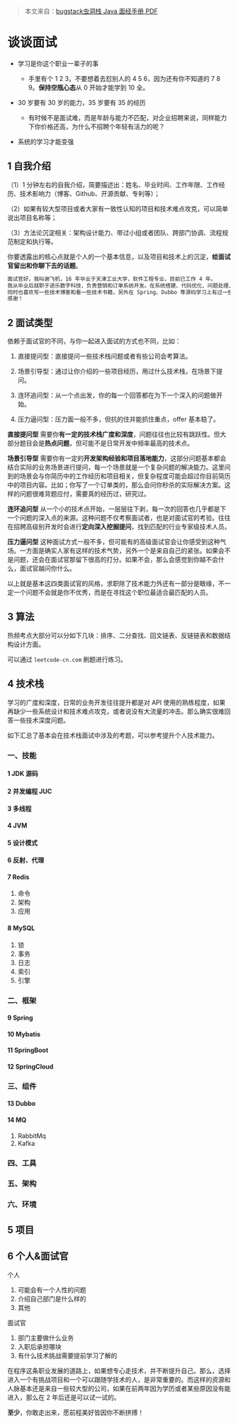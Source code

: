 

> 本文来自：[bugstack虫洞栈 Java 面经手册 PDF](https://bugstack.cn/md/other/guide-to-reading.html#_1-java-%E9%9D%A2%E7%BB%8F%E6%89%8B%E5%86%8C)





# 谈谈面试

- 学习是你这个职业一辈子的事
  - 手里有个 1 2 3，不要想着去怼别人的 4 5 6，因为还有你不知道的 7 8 9。**保持空瓶心态**从 0 开始才能学到 10 全。

- 30 岁要有 30 岁的能力，35 岁要有 35 的经历
  - 有时候不是面试难，而是年龄与能力不匹配，对企业招聘来说，同样能力下你价格还高，为什么不招聘个年轻有活力的呢？
- 系统的学习才能变强



## 1 自我介绍

（1）1 分钟左右的自我介绍，简要描述出：姓名、毕业时间、工作年限、工作经历、技术影响力（博客、Github、开源贡献、专利等）；

（2）如果有较大型项目或者大家有一致性认知的项目和技术难点攻克，可以简单说出项目名称等；

（3）方法论沉淀相关：架构设计能力、带过小组或者团队、跨部门协调、流程规范制定和执行等。

你要透露出的核心点就是个人的一个基本信息，以及项目和技术上的沉淀，**给面试官留出和你聊下去的话题**。

```bash
面试官好，我叫谢飞机，16 年毕业于天津工业大学，软件工程专业，目前已工作 4 年。
我从毕业后就职于途乐数字科技，负责营销和订单系统开发。在系统搭建、代码优化、问题处理上有较丰富的经验和处理能力。
同时也喜欢写一些技术博客和看一些技术书籍，另外在 Spring、Dubbo 等源码学习上有过一些研究以及复用到业务开发中。
感谢！
```

## 2 面试类型

依赖于面试官的不同，与你一起进入面试的方式也不同，比如：

1. 直接提问型：直接提问一些技术栈问题或者有些公司会考算法。

2. 场景引导型：通过让你介绍的一些项目经历，用过什么技术栈，在场景下提问。
3. 连环追问型：从一个点出发，你的每一个回答都在为下一个深入的问题做开始。
4. 压力逼问型：压力面一般不多，但抗的住并能抓住重点，offer 基本稳了。

**直接提问型** 需要你**有一定的技术栈广度和深度**，问题往往也比较有跳跃性。但大部分题目会是**热点问题**，但可能不是日常开发中频率最高的技术点。

**场景引导型** 需要你有一定的**开发架构经验和项目落地能力**，这部分问题基本都会结合实际的业务场景进行提问，每一个场景就是一个复杂问题的解决能力。这里问到的场景会与你简历中的工作经历和项目相关，但复杂程度可能会超过你目前简历中的项目内容。比如；你写了一个订单类的，那么会问你秒杀的实际解决方案。这样的问题很难背题应付，需要真的经历过，研究过。

**连环追问型** 从一个小的技术点开始，一层层往下剥，每一次的回答也几乎都是下一个问题的深入点的来源。这种问题不仅考察面试者，也是对面试官的考验。往往在招聘高级别开发时会进行**定向深入挖掘提问**，找到匹配的行业专家级技术人员。

**压力逼问型** 这种面试方式一般不多，但可能有的高级面试官会让你感受到这种气场。一方面是确实人家有这样的技术气势，另外一个是来自自己的紧张。如果会不是问题，还会在面试官那留下很高的打分。如果不会，那么会感觉到你越不会什么，面试官越问你什么。



以上就是基本这四类面试官的风格，求职除了技术能力外还有一部分是眼缘，不一定一个问题不会就是你不优秀，而是在寻找这个职位最适合最匹配的人员。



## 3 算法

热频考点大部分可以分如下几块：排序、二分查找、回文链表、反链链表和数据结构设计方面。

可以通过 `leetcode-cn.com` 刷题进行练习。



## 4 技术栈

学习的广度和深度，日常的业务开发往往提升都是对 API 使用的熟练程度，如果再缺少一些系统设计和技术难点攻克，或者说没有大流量的冲击。那么确实很难回答一些技术深度问题。

如下汇总了基本会在技术栈面试中涉及的考题，可以参考提升个人技术能力。

### 一、技能

#### 1 JDK 源码



#### 2 并发编程 JUC



#### 3 多线程

#### 4 JVM

#### 5 设计模式

#### 6 反射、代理




#### 7 Redis

1. 命令
2. 架构
3. 应用

#### 8 MySQL

1. 锁
2. 事务
3. 日志
4. 索引
5. 引擎







### 二、框架

#### 9 Spring

#### 10 Mybatis



#### 11 SpringBoot

#### 12 SpringCloud



### 三、组件

#### 13 Dubbo

#### 14 MQ

1. RabbitMq
2. Kafka





### 四、工具

### 五、架构

### 六、环境



## 5 项目

## 6 个人&面试官

个人

1. 可能会有一个人性的问题
2. 介绍自己部门是什么样的
3. 其他

面试官

1. 部门主要做什么业务
2. 入职后承担哪块
3. 有什么技术挑战需要提前学习了解的







在程序这条职业发展的道路上，如果想专心走技术，并不断提升自己。那么，选择进入一个有挑战项目和一个可以跟随学技术的人，是非常重要的。而这样的资源和人脉基本还是来自一些较大型的公司，如果在前两年因为学历或者某些原因没有能进入，那么在 2 年后还是可以试一试的。

**至少**，你敢走出来，愿前程美好皆因你不断拼搏！





























